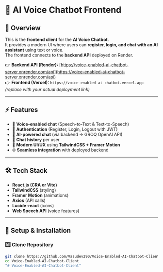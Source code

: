 # 🎨 AI Voice Chatbot Frontend

## 📌 Overview
This is the **frontend client** for the **AI Voice Chatbot**.  
It provides a modern UI where users can **register, login, and chat with an AI assistant** using text or voice.  
The frontend connects to the **backend API** deployed on Render.

👉 **Backend API (Render):** [https://voice-enabled-ai-chatbot-server.onrender.com/api](https://voice-enabled-ai-chatbot-server.onrender.com/api)  
👉 **Frontend (Vercel):** `https://voice-enabled-ai-chatbot.vercel.app` *(replace with your actual deployment link)*  

---

## ⚡ Features
- 🎤 **Voice-enabled chat** (Speech-to-Text & Text-to-Speech)  
- 🔐 **Authentication** (Register, Login, Logout with JWT)  
- 💬 **AI-powered chat** (via backend → GROQ OpenAI API)  
- 📜 **Chat history** per user  
- 🎨 **Modern UI/UX** using **TailwindCSS + Framer Motion**  
- 🌐 **Seamless integration** with deployed backend  

---

## 🛠️ Tech Stack
- **React.js (CRA or Vite)**  
- **TailwindCSS** (styling)  
- **Framer Motion** (animations)  
- **Axios** (API calls)  
- **Lucide-react** (icons)  
- **Web Speech API** (voice features)  

---

## 🚀 Setup & Installation

### 1️⃣ Clone Repository
```bash
git clone https://github.com/Vasudev290/Voice-Enabled-AI-Chatbot-Client.git
cd Voice-Enabled-AI-Chatbot-Client
"# Voice-Enabled-AI-Chatbot-Client" 
